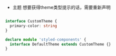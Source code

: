 - 主题
想要获得theme类型提示的话，需要重新声明
```ts

interface CustomTheme {
  primary-color: string
}

declare module 'styled-components' {
  interface DefaultTheme extends CustomTheme {}
}
```